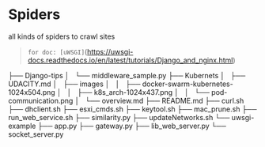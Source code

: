 # Spiders
all kinds of spiders to crawl sites


> `for doc: [uWSGI]`(https://uwsgi-docs.readthedocs.io/en/latest/tutorials/Django_and_nginx.html)

├── Django-tips
│   └── middleware_sample.py
├── Kubernets
│   ├── UDACITY.md
│   ├── images
│   │   ├── docker-swarm-kubernetes-1024x504.png
│   │   ├── k8s_arch-1024x437.png
│   │   └── pod-communication.png
│   └── overview.md
├── README.md
├── curl.sh
├── dhclient.sh
├── esxi_cmds.sh
├── keytool.sh
├── mac_prune.sh
├── run_web_service.sh
├── similarity.py
├── updateNetworks.sh
└── uwsgi-example
    ├── app.py
    ├── gateway.py
    ├── lib_web_server.py
    └── socket_server.py
